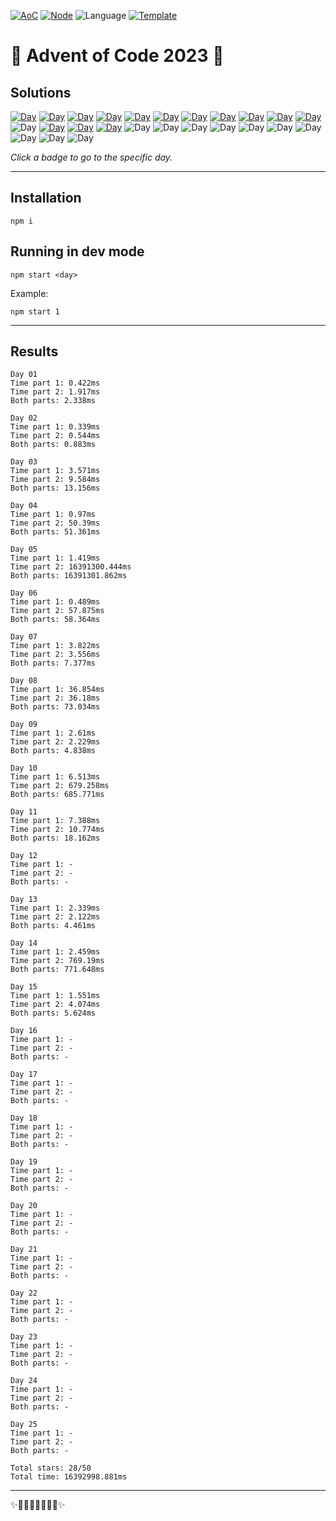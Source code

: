 <!-- Entries between SOLUTIONS and RESULTS tags are auto-generated -->

[![AoC](https://badgen.net/badge/AoC/2023/blue)](https://adventofcode.com/2023)
[![Node](https://badgen.net/badge/Node/v16.13.0+/blue)](https://nodejs.org/en/download/)
![Language](https://badgen.net/badge/Language/TypeScript/blue)
[![Template](https://badgen.net/badge/Template/aocrunner/blue)](https://github.com/caderek/aocrunner)

# 🎄 Advent of Code 2023 🎄

## Solutions

<!--SOLUTIONS-->

[![Day](https://badgen.net/badge/01/%E2%98%85%E2%98%85/green)](src/day01)
[![Day](https://badgen.net/badge/02/%E2%98%85%E2%98%85/green)](src/day02)
[![Day](https://badgen.net/badge/03/%E2%98%85%E2%98%85/green)](src/day03)
[![Day](https://badgen.net/badge/04/%E2%98%85%E2%98%85/green)](src/day04)
[![Day](https://badgen.net/badge/05/%E2%98%85%E2%98%85/green)](src/day05)
[![Day](https://badgen.net/badge/06/%E2%98%85%E2%98%85/green)](src/day06)
[![Day](https://badgen.net/badge/07/%E2%98%85%E2%98%85/green)](src/day07)
[![Day](https://badgen.net/badge/08/%E2%98%85%E2%98%85/green)](src/day08)
[![Day](https://badgen.net/badge/09/%E2%98%85%E2%98%85/green)](src/day09)
[![Day](https://badgen.net/badge/10/%E2%98%85%E2%98%85/green)](src/day10)
[![Day](https://badgen.net/badge/11/%E2%98%85%E2%98%85/green)](src/day11)
![Day](https://badgen.net/badge/12/%E2%98%86%E2%98%86/gray)
[![Day](https://badgen.net/badge/13/%E2%98%85%E2%98%85/green)](src/day13)
[![Day](https://badgen.net/badge/14/%E2%98%85%E2%98%85/green)](src/day14)
[![Day](https://badgen.net/badge/15/%E2%98%85%E2%98%85/green)](src/day15)
![Day](https://badgen.net/badge/16/%E2%98%86%E2%98%86/gray)
![Day](https://badgen.net/badge/17/%E2%98%86%E2%98%86/gray)
![Day](https://badgen.net/badge/18/%E2%98%86%E2%98%86/gray)
![Day](https://badgen.net/badge/19/%E2%98%86%E2%98%86/gray)
![Day](https://badgen.net/badge/20/%E2%98%86%E2%98%86/gray)
![Day](https://badgen.net/badge/21/%E2%98%86%E2%98%86/gray)
![Day](https://badgen.net/badge/22/%E2%98%86%E2%98%86/gray)
![Day](https://badgen.net/badge/23/%E2%98%86%E2%98%86/gray)
![Day](https://badgen.net/badge/24/%E2%98%86%E2%98%86/gray)
![Day](https://badgen.net/badge/25/%E2%98%86%E2%98%86/gray)

<!--/SOLUTIONS-->

_Click a badge to go to the specific day._

---

## Installation

```
npm i
```

## Running in dev mode

```
npm start <day>
```

Example:

```
npm start 1
```

---

## Results

<!--RESULTS-->

```
Day 01
Time part 1: 0.422ms
Time part 2: 1.917ms
Both parts: 2.338ms
```

```
Day 02
Time part 1: 0.339ms
Time part 2: 0.544ms
Both parts: 0.883ms
```

```
Day 03
Time part 1: 3.571ms
Time part 2: 9.584ms
Both parts: 13.156ms
```

```
Day 04
Time part 1: 0.97ms
Time part 2: 50.39ms
Both parts: 51.361ms
```

```
Day 05
Time part 1: 1.419ms
Time part 2: 16391300.444ms
Both parts: 16391301.862ms
```

```
Day 06
Time part 1: 0.489ms
Time part 2: 57.875ms
Both parts: 58.364ms
```

```
Day 07
Time part 1: 3.822ms
Time part 2: 3.556ms
Both parts: 7.377ms
```

```
Day 08
Time part 1: 36.854ms
Time part 2: 36.18ms
Both parts: 73.034ms
```

```
Day 09
Time part 1: 2.61ms
Time part 2: 2.229ms
Both parts: 4.838ms
```

```
Day 10
Time part 1: 6.513ms
Time part 2: 679.258ms
Both parts: 685.771ms
```

```
Day 11
Time part 1: 7.388ms
Time part 2: 10.774ms
Both parts: 18.162ms
```

```
Day 12
Time part 1: -
Time part 2: -
Both parts: -
```

```
Day 13
Time part 1: 2.339ms
Time part 2: 2.122ms
Both parts: 4.461ms
```

```
Day 14
Time part 1: 2.459ms
Time part 2: 769.19ms
Both parts: 771.648ms
```

```
Day 15
Time part 1: 1.551ms
Time part 2: 4.074ms
Both parts: 5.624ms
```

```
Day 16
Time part 1: -
Time part 2: -
Both parts: -
```

```
Day 17
Time part 1: -
Time part 2: -
Both parts: -
```

```
Day 18
Time part 1: -
Time part 2: -
Both parts: -
```

```
Day 19
Time part 1: -
Time part 2: -
Both parts: -
```

```
Day 20
Time part 1: -
Time part 2: -
Both parts: -
```

```
Day 21
Time part 1: -
Time part 2: -
Both parts: -
```

```
Day 22
Time part 1: -
Time part 2: -
Both parts: -
```

```
Day 23
Time part 1: -
Time part 2: -
Both parts: -
```

```
Day 24
Time part 1: -
Time part 2: -
Both parts: -
```

```
Day 25
Time part 1: -
Time part 2: -
Both parts: -
```

```
Total stars: 28/50
Total time: 16392998.881ms
```

<!--/RESULTS-->

---

✨🎄🎁🎄🎅🎄🎁🎄✨